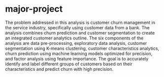 # major-project
The problem addressed in this analysis is customer churn management in the service industry, 
specifically using customer data from a bank. The analysis combines churn prediction and 
customer segmentation to create an integrated customer analytics outline. The six 
components of the analysis are data pre-processing, exploratory data analysis, customer 
segmentation using K-means clustering, customer characteristics analytics, churn prediction 
using machine learning models optimized for precision, and factor analysis using feature 
importance. The goal is to accurately identify and label different groups of customers based 
on their characteristics and predict churn with high precision.

